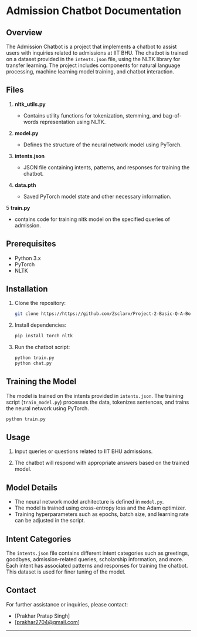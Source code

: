 # Admission Chatbot Documentation

## Overview

The Admission Chatbot is a project that implements a chatbot to assist users with inquiries related to admissions at IIT BHU. The chatbot is trained on a dataset provided in the `intents.json` file, using the NLTK library for transfer learning. The project includes components for natural language processing, machine learning model training, and chatbot interaction.

## Files


1. **nltk_utils.py**
   - Contains utility functions for tokenization, stemming, and bag-of-words representation using NLTK.

2. **model.py**
   - Defines the structure of the neural network model using PyTorch.

3. **intents.json**
   - JSON file containing intents, patterns, and responses for training the chatbot.

4. **data.pth**
   - Saved PyTorch model state and other necessary information.

5  **train.py**
  - contains code for training nltk model on the specified queries of admission.

## Prerequisites

- Python 3.x
- PyTorch
- NLTK

## Installation

1. Clone the repository:

   ```bash
   git clone https://https://github.com/Zsclarx/Project-2-Basic-Q-A-Bot-for-College-Admission
   ```

2. Install dependencies:

   ```bash
   pip install torch nltk
   ```

3. Run the chatbot script:

   ```bash
   python train.py
   python chat.py
   ```

## Training the Model

The model is trained on the intents provided in `intents.json`. The training script (`train_model.py`) processes the data, tokenizes sentences, and trains the neural network using PyTorch.

```bash
python train.py
```

## Usage

1. Input queries or questions related to IIT BHU admissions.

2. The chatbot will respond with appropriate answers based on the trained model.

## Model Details

- The neural network model architecture is defined in `model.py`.
- The model is trained using cross-entropy loss and the Adam optimizer.
- Training hyperparameters such as epochs, batch size, and learning rate can be adjusted in the script.

## Intent Categories

The `intents.json` file contains different intent categories such as greetings, goodbyes, admission-related queries, scholarship information, and more. Each intent has associated patterns and responses for training the chatbot.
This dataset is used for finer tuning of the model.

## Contact

For further assistance or inquiries, please contact:

- [Prakhar Pratap Singh]
- [prakhar2704@gmail.com]

---
